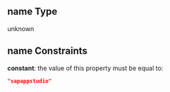 ## name Type

unknown

## name Constraints

**constant**: the value of this property must be equal to:

```json
"sapappstudio"
```
